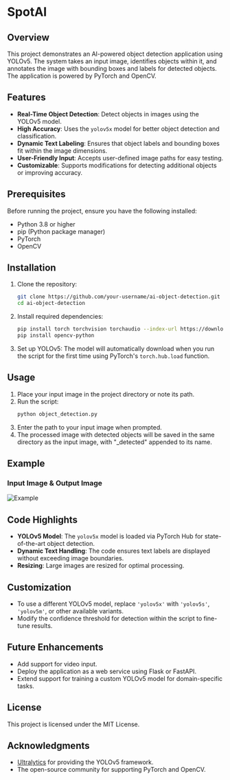 # SpotAI

## Overview
This project demonstrates an AI-powered object detection application using YOLOv5. The system takes an input image, identifies objects within it, and annotates the image with bounding boxes and labels for detected objects. The application is powered by PyTorch and OpenCV.

## Features
- **Real-Time Object Detection**: Detect objects in images using the YOLOv5 model.
- **High Accuracy**: Uses the `yolov5x` model for better object detection and classification.
- **Dynamic Text Labeling**: Ensures that object labels and bounding boxes fit within the image dimensions.
- **User-Friendly Input**: Accepts user-defined image paths for easy testing.
- **Customizable**: Supports modifications for detecting additional objects or improving accuracy.

## Prerequisites
Before running the project, ensure you have the following installed:

- Python 3.8 or higher
- pip (Python package manager)
- PyTorch
- OpenCV

## Installation
1. Clone the repository:
   ```bash
   git clone https://github.com/your-username/ai-object-detection.git
   cd ai-object-detection
   ```

2. Install required dependencies:
   ```bash
   pip install torch torchvision torchaudio --index-url https://download.pytorch.org/whl/cu118
   pip install opencv-python
   ```

3. Set up YOLOv5:
   The model will automatically download when you run the script for the first time using PyTorch's `torch.hub.load` function.

## Usage
1. Place your input image in the project directory or note its path.
2. Run the script:
   ```bash
   python object_detection.py
   ```
3. Enter the path to your input image when prompted.
4. The processed image with detected objects will be saved in the same directory as the input image, with "_detected" appended to its name.

## Example
### Input Image & Output Image
![Example]([path/to/example-input.jpg](https://imgur.com/a/pphbkOo))

## Code Highlights
- **YOLOv5 Model**: The `yolov5x` model is loaded via PyTorch Hub for state-of-the-art object detection.
- **Dynamic Text Handling**: The code ensures text labels are displayed without exceeding image boundaries.
- **Resizing**: Large images are resized for optimal processing.

## Customization
- To use a different YOLOv5 model, replace `'yolov5x'` with `'yolov5s'`, `'yolov5m'`, or other available variants.
- Modify the confidence threshold for detection within the script to fine-tune results.

## Future Enhancements
- Add support for video input.
- Deploy the application as a web service using Flask or FastAPI.
- Extend support for training a custom YOLOv5 model for domain-specific tasks.

## License
This project is licensed under the MIT License.

## Acknowledgments
- [Ultralytics](https://github.com/ultralytics/yolov5) for providing the YOLOv5 framework.
- The open-source community for supporting PyTorch and OpenCV.

